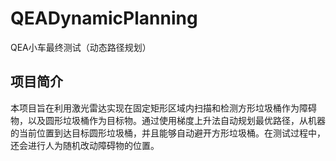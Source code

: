 # QEADynamicPlanning
QEA小车最终测试（动态路径规划）


## 项目简介
本项目旨在利用激光雷达实现在固定矩形区域内扫描和检测方形垃圾桶作为障碍物，以及圆形垃圾桶作为目标物。通过使用梯度上升法自动规划最优路径，从机器的当前位置到达目标圆形垃圾桶，并且能够自动避开方形垃圾桶。在测试过程中，还会进行人为随机改动障碍物的位置。

